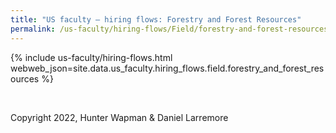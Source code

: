 ```yaml
---
title: "US faculty — hiring flows: Forestry and Forest Resources"
permalink: /us-faculty/hiring-flows/Field/forestry-and-forest-resources/
---
```


{% include us-faculty/hiring-flows.html webweb_json=site.data.us_faculty.hiring_flows.field.forestry_and_forest_resources %}

<br>

Copyright 2022, Hunter Wapman & Daniel Larremore